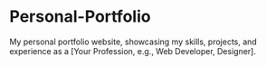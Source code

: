 # Personal-Portfolio
My personal portfolio website, showcasing my skills, projects, and experience as a [Your Profession, e.g., Web Developer, Designer].
